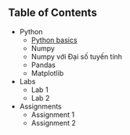 ## Table of Contents

- Python
  - [Python basics](#python-basic.html)
  - Numpy
  - Numpy với Đại số tuyến tính
  - Pandas
  - Matplotlib
- Labs
  - Lab 1
  - Lab 2
- Assignments
  - Assignment 1
  - Assignment 2
